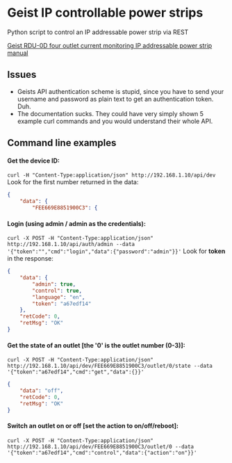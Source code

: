 # Geist IP controllable power strips
Python script to control an IP addressable power strip via REST

[Geist RDU-0D four outlet current monitoring IP addressable power strip manual](http://www.geistglobal.com/sites/all/files/site/User_Manuals/Power/gm1174_-_r-series_v4_pdu_rev3.0.pdf)

## Issues 
- Geists API authentication scheme is stupid, since you have to send your username and password as plain text to get an authentication token. Duh.
- The documentation sucks. They could have very simply shown 5 example curl commands and you would understand their whole API.

## Command line examples
#### Get the device ID: 
`curl -H "Content-Type:application/json" http://192.168.1.10/api/dev`
Look for the first number returned in the data:
```json
{
    "data": {
        "FEE669E8851900C3": {
```
  
#### Login (using admin / admin as the credentials): 
`curl -X POST -H "Content-Type:application/json" http://192.168.1.10/api/auth/admin --data '{"token":"","cmd":"login","data":{"password":"admin"}}'`
Look for **token** in the response: 
```json
{
    "data": {
        "admin": true,
        "control": true,
        "language": "en",
        "token": "a67edf14"
    },
    "retCode": 0,
    "retMsg": "OK"
}
```

#### Get the state of an outlet [the '0' is the outlet number (0-3)]:
`curl -X POST -H "Content-Type:application/json" http://192.168.1.10/api/dev/FEE669E8851900C3/outlet/0/state --data '{"token":"a67edf14","cmd":"get","data":{}}'`
```json
{
    "data": "off",
    "retCode": 0,
    "retMsg": "OK"
} 
```

#### Switch an outlet on or off [set the **action** to on/off/reboot]:
`curl -X POST -H "Content-Type:application/json" http://192.168.1.10/api/dev/FEE669E8851900C3/outlet/0 --data '{"token":"a67edf14","cmd":"control","data":{"action":"on"}}'`

